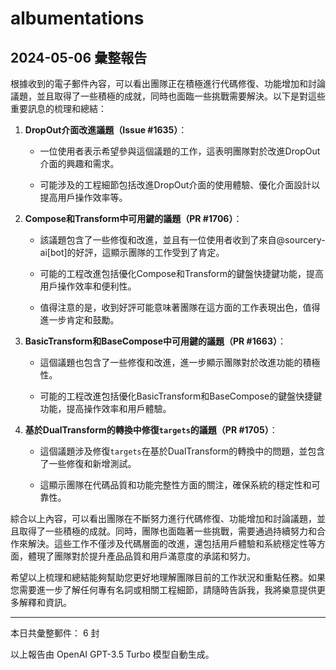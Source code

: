 # albumentations

## 2024-05-06 彙整報告

根據收到的電子郵件內容，可以看出團隊正在積極進行代碼修復、功能增加和討論議題，並且取得了一些積極的成就，同時也面臨一些挑戰需要解決。以下是對這些重要訊息的梳理和總結：



1. **DropOut介面改進議題（Issue #1635）**：

   - 一位使用者表示希望參與這個議題的工作，這表明團隊對於改進DropOut介面的興趣和需求。

   - 可能涉及的工程細節包括改進DropOut介面的使用體驗、優化介面設計以提高用戶操作效率等。



2. **Compose和Transform中可用鍵的議題（PR #1706）**：

   - 該議題包含了一些修復和改進，並且有一位使用者收到了來自@sourcery-ai[bot]的好評，這顯示團隊的工作受到了肯定。

   - 可能的工程改進包括優化Compose和Transform的鍵盤快捷鍵功能，提高用戶操作效率和便利性。

   - 值得注意的是，收到好評可能意味著團隊在這方面的工作表現出色，值得進一步肯定和鼓勵。



3. **BasicTransform和BaseCompose中可用鍵的議題（PR #1663）**：

   - 這個議題也包含了一些修復和改進，進一步顯示團隊對於改進功能的積極性。

   - 可能的工程改進包括優化BasicTransform和BaseCompose的鍵盤快捷鍵功能，提高操作效率和用戶體驗。



4. **基於DualTransform的轉換中修復`targets`的議題（PR #1705）**：

   - 這個議題涉及修復`targets`在基於DualTransform的轉換中的問題，並包含了一些修復和新增測試。

   - 這顯示團隊在代碼品質和功能完整性方面的關注，確保系統的穩定性和可靠性。



綜合以上內容，可以看出團隊在不斷努力進行代碼修復、功能增加和討論議題，並且取得了一些積極的成就。同時，團隊也面臨著一些挑戰，需要通過持續努力和合作來解決。這些工作不僅涉及代碼層面的改進，還包括用戶體驗和系統穩定性等方面，體現了團隊對於提升產品品質和用戶滿意度的承諾和努力。



希望以上梳理和總結能夠幫助您更好地理解團隊目前的工作狀況和重點任務。如果您需要進一步了解任何專有名詞或相關工程細節，請隨時告訴我，我將樂意提供更多解釋和資訊。



---



本日共彙整郵件： 6 封



以上報告由 OpenAI GPT-3.5 Turbo 模型自動生成。